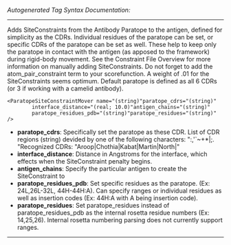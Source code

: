 _Autogenerated Tag Syntax Documentation:_

---
Adds SiteConstraints from the Antibody Paratope to the antigen, defined for simplicity as the CDRs. Individual residues of the paratope can be set, or specific CDRs of the paratope can be set as well. These help to keep only the paratope in contact with the antigen (as apposed to the framework) during rigid-body movement. See the Constraint File Overview for more information on manually adding SiteConstraints. Do not forget to add the atom_pair_constraint term to your scorefunction. A weight of .01 for the SiteConstraints seems optimum. Default paratope is defined as all 6 CDRs (or 3 if working with a camelid antibody).

```
<ParatopeSiteConstraintMover name="(string)"paratope_cdrs="(string)"
        interface_distance="(real; 10.0)"antigen_chains="(string)"
        paratope_residues_pdb="(string)"paratope_residues="(string)" />
```

-   **paratope_cdrs**: Specifically set the paratope as these CDR.
List of CDR regions (string) devided by one of the following characters: ":,'`~+*|;. "Recognized CDRs: "Aroop|Chothia|Kabat|Martin|North|"
-   **interface_distance**: Distance in Angstroms for the interface, which effects when the SiteConstraint penalty begins.
-   **antigen_chains**: Specify the particular antigen to create the SiteConstraint to
-   **paratope_residues_pdb**: Set specific residues as the paratope. (Ex: 24L,26L-32L, 44H-44H:A). Can specify ranges or individual residues as well as insertion codes (Ex: 44H:A with A being insertion code).
-   **paratope_residues**: Set paratope_residues instead of paratope_residues_pdb as the internal rosetta residue numbers (Ex: 14,25,26). Internal rosetta numbering parsing does not currently support ranges.

---

